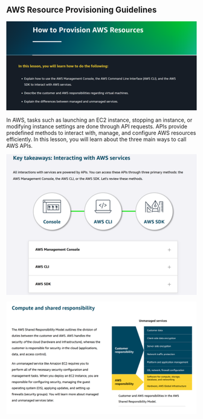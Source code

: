 ## AWS Resource Provisioning Guidelines

![alt text](image.png)

In AWS, tasks such as launching an EC2 instance, stopping an instance, or modifying instance settings are done through API requests. APIs provide predefined methods to interact with, manage, and configure AWS resources efficiently. In this lesson, you will learn about the three main ways to call AWS APIs.



![alt text](image-1.png)


![alt text](image-2.png)